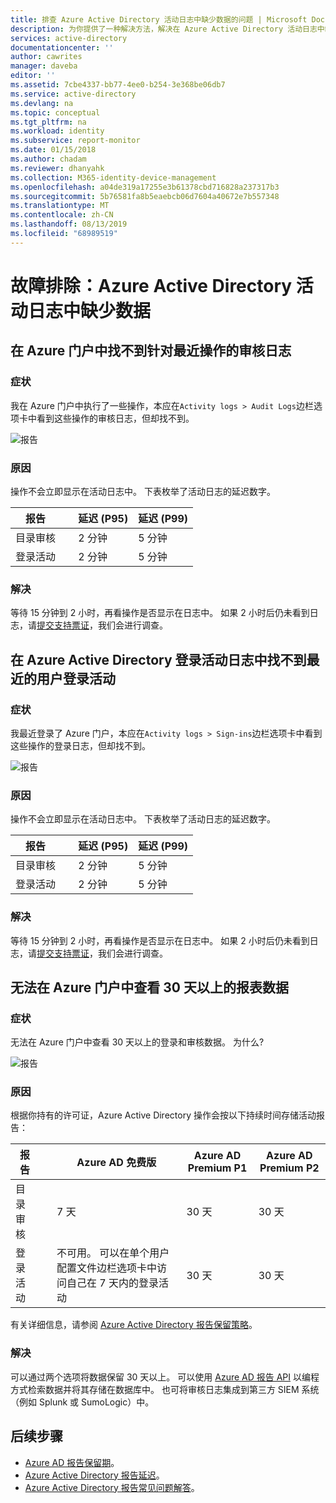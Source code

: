 ```yaml
---
title: 排查 Azure Active Directory 活动日志中缺少数据的问题 | Microsoft Docs
description: 为你提供了一种解决方法，解决在 Azure Active Directory 活动日志中缺少数据的问题。
services: active-directory
documentationcenter: ''
author: cawrites
manager: daveba
editor: ''
ms.assetid: 7cbe4337-bb77-4ee0-b254-3e368be06db7
ms.service: active-directory
ms.devlang: na
ms.topic: conceptual
ms.tgt_pltfrm: na
ms.workload: identity
ms.subservice: report-monitor
ms.date: 01/15/2018
ms.author: chadam
ms.reviewer: dhanyahk
ms.collection: M365-identity-device-management
ms.openlocfilehash: a04de319a17255e3b61378cbd716828a237317b3
ms.sourcegitcommit: 5b76581fa8b5eaebcb06d7604a40672e7b557348
ms.translationtype: MT
ms.contentlocale: zh-CN
ms.lasthandoff: 08/13/2019
ms.locfileid: "68989519"
---
```

# <a name="troubleshoot-missing-data-in-the-azure-active-directory-activity-logs"></a>故障排除：Azure Active Directory 活动日志中缺少数据 

## <a name="i-cant-find-audit-logs-for-recent-actions-in-the-azure-portal"></a>在 Azure 门户中找不到针对最近操作的审核日志

### <a name="symptoms"></a>症状

我在 Azure 门户中执行了一些操作，本应在`Activity logs > Audit Logs`边栏选项卡中看到这些操作的审核日志，但却找不到。

 ![报告](./media/troubleshoot-missing-audit-data/01.png)
 
### <a name="cause"></a>原因

操作不会立即显示在活动日志中。 下表枚举了活动日志的延迟数字。 

| 报告 | &nbsp; | 延迟 (P95) | 延迟 (P99) |
|--------|--------|---------------|---------------|
| 目录审核 | &nbsp; | 2 分钟 | 5 分钟 |
| 登录活动 | &nbsp; | 2 分钟 | 5 分钟 | 

### <a name="resolution"></a>解决

等待 15 分钟到 2 小时，再看操作是否显示在日志中。 如果 2 小时后仍未看到日志，请[提交支持票证](https://portal.azure.com/#blade/Microsoft_Azure_Support/HelpAndSupportBlade/newsupportrequest)，我们会进行调查。

## <a name="i-cant-find-recent-user-sign-ins-in-the-azure-active-directory-sign-ins-activity-log"></a>在 Azure Active Directory 登录活动日志中找不到最近的用户登录活动

### <a name="symptoms"></a>症状

我最近登录了 Azure 门户，本应在`Activity logs > Sign-ins`边栏选项卡中看到这些操作的登录日志，但却找不到。

 ![报告](./media/troubleshoot-missing-audit-data/02.png)
 
### <a name="cause"></a>原因

操作不会立即显示在活动日志中。 下表枚举了活动日志的延迟数字。 

| 报告 | &nbsp; | 延迟 (P95) | 延迟 (P99) |
|--------|--------|---------------|---------------|
| 目录审核 | &nbsp; | 2 分钟 | 5 分钟 |
| 登录活动 | &nbsp; | 2 分钟 | 5 分钟 | 

### <a name="resolution"></a>解决

等待 15 分钟到 2 小时，再看操作是否显示在日志中。 如果 2 小时后仍未看到日志，请[提交支持票证](https://portal.azure.com/#blade/Microsoft_Azure_Support/HelpAndSupportBlade/newsupportrequest)，我们会进行调查。

## <a name="i-cant-view-more-than-30-days-of-report-data-in-the-azure-portal"></a>无法在 Azure 门户中查看 30 天以上的报表数据

### <a name="symptoms"></a>症状

无法在 Azure 门户中查看 30 天以上的登录和审核数据。 为什么? 

 ![报告](./media/troubleshoot-missing-audit-data/03.png)

### <a name="cause"></a>原因

根据你持有的许可证，Azure Active Directory 操作会按以下持续时间存储活动报告：

| 报告           | &nbsp; |  Azure AD 免费版 | Azure AD Premium P1 | Azure AD Premium P2 |
| ---              | ----   |  ---           | ---                 | ---                 |
| 目录审核  | &nbsp; |   7 天     | 30 天             | 30 天             |
| 登录活动 | &nbsp; | 不可用。 可以在单个用户配置文件边栏选项卡中访问自己在 7 天内的登录活动 | 30 天 | 30 天             |

有关详细信息，请参阅 [Azure Active Directory 报告保留策略](reference-reports-data-retention.md)。  

### <a name="resolution"></a>解决

可以通过两个选项将数据保留 30 天以上。 可以使用 [Azure AD 报告 API](concept-reporting-api.md) 以编程方式检索数据并将其存储在数据库中。 也可将审核日志集成到第三方 SIEM 系统（例如 Splunk 或 SumoLogic）中。

## <a name="next-steps"></a>后续步骤

* [Azure AD 报告保留期](reference-reports-data-retention.md)。
* [Azure Active Directory 报告延迟](reference-reports-latencies.md)。
* [Azure Active Directory 报告常见问题解答](reports-faq.md)。

